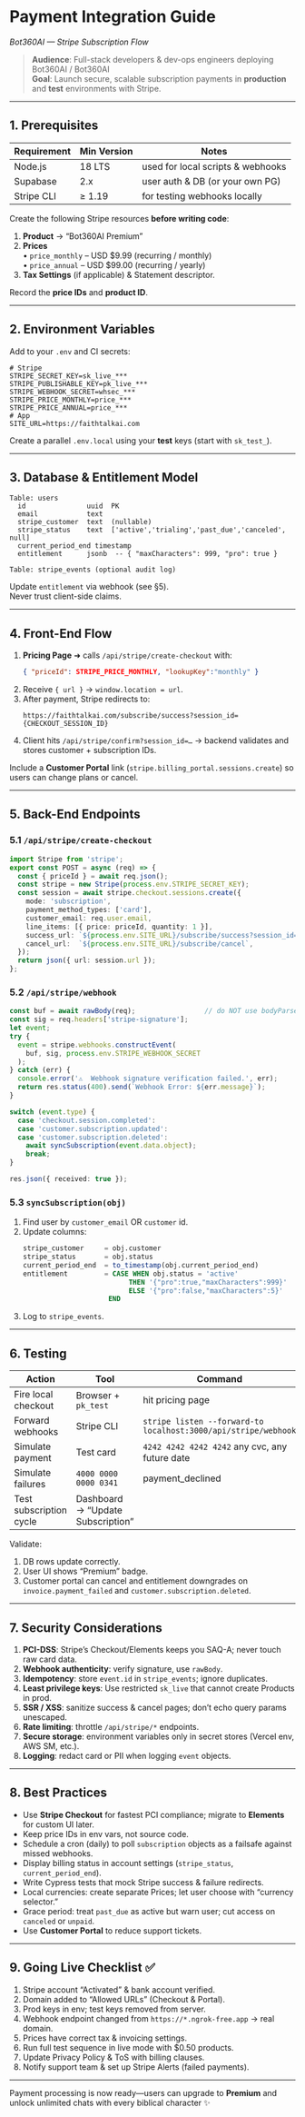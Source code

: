 # Payment Integration Guide  
_Bot360AI — Stripe Subscription Flow_

> **Audience**: Full-stack developers & dev-ops engineers deploying Bot360AI / Bot360AI  
> **Goal**: Launch secure, scalable subscription payments in **production** and **test** environments with Stripe.

---

## 1. Prerequisites

| Requirement | Min Version | Notes |
|-------------|------------|-------|
| Node.js     | 18 LTS     | used for local scripts & webhooks |
| Supabase    | 2.x        | user auth & DB (or your own PG)   |
| Stripe CLI  | ≥ 1.19     | for testing webhooks locally      |

Create the following Stripe resources **before writing code**:

1. **Product** → “Bot360AI Premium”
2. **Prices**  
   • `price_monthly` – USD $9.99 (recurring / monthly)  
   • `price_annual`  – USD $99.00 (recurring / yearly)  
3. **Tax Settings** (if applicable) & Statement descriptor.

Record the **price IDs** and **product ID**.

---

## 2. Environment Variables

Add to your `.env` and CI secrets:

```
# Stripe
STRIPE_SECRET_KEY=sk_live_***
STRIPE_PUBLISHABLE_KEY=pk_live_***
STRIPE_WEBHOOK_SECRET=whsec_***
STRIPE_PRICE_MONTHLY=price_***
STRIPE_PRICE_ANNUAL=price_***
# App
SITE_URL=https://faithtalkai.com
```

Create a parallel `.env.local` using your **test** keys (start with `sk_test_`).

---

## 3. Database & Entitlement Model

```
Table: users
  id               uuid  PK
  email            text
  stripe_customer  text  (nullable)
  stripe_status    text  ['active','trialing','past_due','canceled', null]
  current_period_end timestamp
  entitlement      jsonb  -- { "maxCharacters": 999, "pro": true }

Table: stripe_events (optional audit log)
```

Update `entitlement` via webhook (see §5).  
Never trust client-side claims.

---

## 4. Front-End Flow

1. **Pricing Page** ➜ calls `/api/stripe/create-checkout` with:
   ```json
   { "priceId": STRIPE_PRICE_MONTHLY, "lookupKey":"monthly" }
   ```
2. Receive `{ url }` → `window.location = url`.
3. After payment, Stripe redirects to:
   ```
   https://faithtalkai.com/subscribe/success?session_id={CHECKOUT_SESSION_ID}
   ```
4. Client hits `/api/stripe/confirm?session_id=…` → backend validates and stores customer + subscription IDs.

Include a **Customer Portal** link (`stripe.billing_portal.sessions.create`) so users can change plans or cancel.

---

## 5. Back-End Endpoints

### 5.1 `/api/stripe/create-checkout`

```ts
import Stripe from 'stripe';
export const POST = async (req) => {
  const { priceId } = await req.json();
  const stripe = new Stripe(process.env.STRIPE_SECRET_KEY);
  const session = await stripe.checkout.sessions.create({
    mode: 'subscription',
    payment_method_types: ['card'],
    customer_email: req.user.email,
    line_items: [{ price: priceId, quantity: 1 }],
    success_url: `${process.env.SITE_URL}/subscribe/success?session_id={CHECKOUT_SESSION_ID}`,
    cancel_url:  `${process.env.SITE_URL}/subscribe/cancel`,
  });
  return json({ url: session.url });
};
```

### 5.2 `/api/stripe/webhook`

```ts
const buf = await rawBody(req);                 // do NOT use bodyParser
const sig = req.headers['stripe-signature'];
let event;
try {
  event = stripe.webhooks.constructEvent(
    buf, sig, process.env.STRIPE_WEBHOOK_SECRET
  );
} catch (err) {
  console.error('⚠️  Webhook signature verification failed.', err);
  return res.status(400).send(`Webhook Error: ${err.message}`);
}

switch (event.type) {
  case 'checkout.session.completed':
  case 'customer.subscription.updated':
  case 'customer.subscription.deleted':
    await syncSubscription(event.data.object);
    break;
}

res.json({ received: true });
```

### 5.3 `syncSubscription(obj)`

1. Find user by `customer_email` OR `customer` id.  
2. Update columns:
   ```sql
   stripe_customer     = obj.customer
   stripe_status       = obj.status
   current_period_end  = to_timestamp(obj.current_period_end)
   entitlement         = CASE WHEN obj.status = 'active'
                             THEN '{"pro":true,"maxCharacters":999}'
                             ELSE '{"pro":false,"maxCharacters":5}'
                        END
   ```
3. Log to `stripe_events`.

---

## 6. Testing

| Action | Tool | Command |
|--------|------|---------|
| Fire local checkout | Browser + `pk_test` | hit pricing page |
| Forward webhooks    | Stripe CLI | `stripe listen --forward-to localhost:3000/api/stripe/webhook` |
| Simulate payment    | Test card | `4242 4242 4242 4242`  any cvc, any future date |
| Simulate failures   | `4000 0000 0000 0341` | payment_declined |
| Test subscription cycle | Dashboard → “Update Subscription” |

Validate:

1. DB rows update correctly.  
2. User UI shows “Premium” badge.  
3. Customer portal can cancel and entitlement downgrades on `invoice.payment_failed` and `customer.subscription.deleted`.

---

## 7. Security Considerations

1. **PCI-DSS**: Stripe’s Checkout/Elements keeps you SAQ-A; never touch raw card data.  
2. **Webhook authenticity**: verify signature, use `rawBody`.  
3. **Idempotency**: store `event.id` in `stripe_events`; ignore duplicates.  
4. **Least privilege keys**: Use restricted `sk_live` that cannot create Products in prod.  
5. **SSR / XSS**: sanitize success & cancel pages; don’t echo query params unescaped.  
6. **Rate limiting**: throttle `/api/stripe/*` endpoints.  
7. **Secure storage**: environment variables only in secret stores (Vercel env, AWS SM, etc.).  
8. **Logging**: redact card or PII when logging `event` objects.

---

## 8. Best Practices

- Use **Stripe Checkout** for fastest PCI compliance; migrate to **Elements** for custom UI later.  
- Keep price IDs in env vars, not source code.  
- Schedule a cron (daily) to poll `subscription` objects as a failsafe against missed webhooks.  
- Display billing status in account settings (`stripe_status`, `current_period_end`).  
- Write Cypress tests that mock Stripe success & failure redirects.  
- Local currencies: create separate Prices; let user choose with “currency selector.”  
- Grace period: treat `past_due` as active but warn user; cut access on `canceled` or `unpaid`.  
- Use **Customer Portal** to reduce support tickets.

---

## 9. Going Live Checklist ✅

1. Stripe account “Activated” & bank account verified.  
2. Domain added to “Allowed URLs” (Checkout & Portal).  
3. Prod keys in env; test keys removed from server.  
4. Webhook endpoint changed from `https://*.ngrok-free.app` → real domain.  
5. Prices have correct tax & invoicing settings.  
6. Run full test sequence in live mode with $0.50 products.  
7. Update Privacy Policy & ToS with billing clauses.  
8. Notify support team & set up Stripe Alerts (failed payments).  

---

Payment processing is now ready—users can upgrade to **Premium** and unlock unlimited chats with every biblical character ✨
